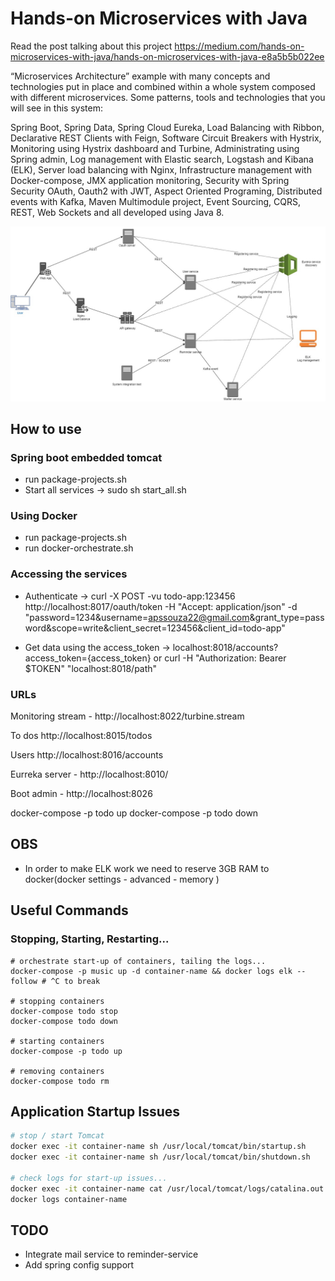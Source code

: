 # Hands-on Microservices with Java

Read the post talking about this project https://medium.com/hands-on-microservices-with-java/hands-on-microservices-with-java-e8a5b5b022ee
 
“Microservices Architecture” example with many concepts and technologies put in place and combined within a whole system composed with different microservices. 
Some patterns, tools and technologies that you will see in this system:

Spring Boot, Spring Data, Spring Cloud Eureka, Load Balancing with Ribbon, 
Declarative REST Clients with Feign, Software Circuit Breakers with Hystrix, 
Monitoring using Hystrix dashboard and Turbine, Administrating using Spring admin,
Log management with Elastic search, Logstash and Kibana (ELK), Server load balancing with Nginx,
Infrastructure management with Docker-compose, JMX application monitoring,
Security with Spring Security OAuth, Oauth2 with JWT, Aspect Oriented Programing, 
Distributed events with Kafka, Maven Multimodule project, Event Sourcing, 
CQRS, REST, Web Sockets and all developed using Java 8.

![Alt text](microservices-architecture.jpg?raw=true "microservices architecture")


## How to use

### Spring boot embedded tomcat
* run package-projects.sh
* Start all services -> sudo sh start_all.sh  

### Using Docker
* run package-projects.sh
* run docker-orchestrate.sh

### Accessing the services
* Authenticate -> curl -X POST -vu todo-app:123456 http://localhost:8017/oauth/token -H "Accept: application/json" -d "password=1234&username=apssouza22@gmail.com&grant_type=password&scope=write&client_secret=123456&client_id=todo-app"  

* Get data using the access_token -> localhost:8018/accounts?access_token={access_token} or curl -H "Authorization: Bearer $TOKEN" "localhost:8018/path"

### URLs
Monitoring stream - http://localhost:8022/turbine.stream

To dos http://localhost:8015/todos

Users http://localhost:8016/accounts 

Eurreka server - http://localhost:8010/

Boot admin - http://localhost:8026

docker-compose -p todo up
docker-compose -p todo down

## OBS
* In order to make ELK work we need to reserve 3GB RAM to docker(docker settings - advanced - memory )

## Useful Commands

### Stopping, Starting, Restarting...

```
# orchestrate start-up of containers, tailing the logs...
docker-compose -p music up -d container-name && docker logs elk --follow # ^C to break

# stopping containers
docker-compose todo stop
docker-compose todo down

# starting containers
docker-compose -p todo up

# removing containers
docker-compose todo rm

```

## Application Startup Issues

```bash
# stop / start Tomcat
docker exec -it container-name sh /usr/local/tomcat/bin/startup.sh
docker exec -it container-name sh /usr/local/tomcat/bin/shutdown.sh

# check logs for start-up issues...
docker exec -it container-name cat /usr/local/tomcat/logs/catalina.out
docker logs container-name
```

## TODO
* Integrate mail service to reminder-service
* Add spring config support